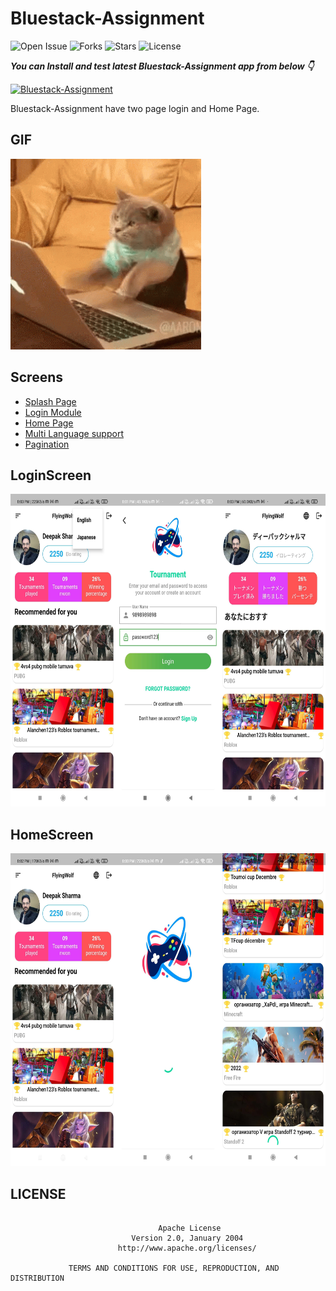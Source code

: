 # Bluestack-Assignment

![Open Issue](https://img.shields.io/github/issues/webaddicted/Bluestack-Assignment)
![Forks](https://img.shields.io/github/forks/webaddicted/Bluestack-Assignment)
![Stars](https://img.shields.io/github/stars/webaddicted/Bluestack-Assignment)
![License](https://img.shields.io/github/license/webaddicted/Bluestack-Assignment)

***You can Install and test latest Bluestack-Assignment app from below 👇***

[![Bluestack-Assignment](https://img.shields.io/badge/Bluestack%20Assignment-Apk-brightgreen.svg?style=for-the-badge&logo=android)](https://github.com/webaddicted/Bluestack-Assignment/blob/main/apk/app.apk)

Bluestack-Assignment have two page login and Home Page.


## GIF
<img src="https://github.com/webaddicted/Bluestack-Assignment/raw/main/screenshot/funny.gif" width="305">

## Screens
- [Splash Page](#LoginScreen)
- [Login Module](#LoginScreen)
- [Home Page](#HomeScreen)
- [Multi Language support](#HomeScreen)
- [Pagination](#HomeScreen)

## LoginScreen
<img src="https://github.com/webaddicted/Bluestack-Assignment/raw/main/screenshot/login.jpg" height="500">

## HomeScreen
<img src="https://github.com/webaddicted/Bluestack-Assignment/raw/main/screenshot/home.jpg" height="500">

## LICENSE
```

                                 Apache License
                           Version 2.0, January 2004
                        http://www.apache.org/licenses/

             TERMS AND CONDITIONS FOR USE, REPRODUCTION, AND DISTRIBUTION

```


